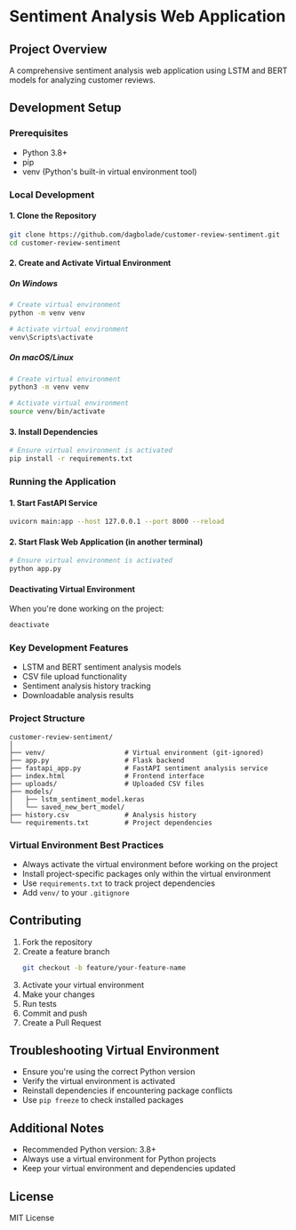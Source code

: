 # Sentiment Analysis Web Application

## Project Overview
A comprehensive sentiment analysis web application using LSTM and BERT models for analyzing customer reviews.

## Development Setup

### Prerequisites
- Python 3.8+
- pip
- venv (Python's built-in virtual environment tool)

### Local Development

#### 1. Clone the Repository
```bash
git clone https://github.com/dagbolade/customer-review-sentiment.git
cd customer-review-sentiment
```

#### 2. Create and Activate Virtual Environment

##### On Windows
```bash
# Create virtual environment
python -m venv venv

# Activate virtual environment
venv\Scripts\activate
```

##### On macOS/Linux
```bash
# Create virtual environment
python3 -m venv venv

# Activate virtual environment
source venv/bin/activate
```

#### 3. Install Dependencies
```bash
# Ensure virtual environment is activated
pip install -r requirements.txt
```

### Running the Application

#### 1. Start FastAPI Service
```bash
uvicorn main:app --host 127.0.0.1 --port 8000 --reload
```

#### 2. Start Flask Web Application (in another terminal)
```bash
# Ensure virtual environment is activated
python app.py
```

#### Deactivating Virtual Environment
When you're done working on the project:
```bash
deactivate
```

### Key Development Features
- LSTM and BERT sentiment analysis models
- CSV file upload functionality
- Sentiment analysis history tracking
- Downloadable analysis results

### Project Structure
```
customer-review-sentiment/
│
├── venv/                    # Virtual environment (git-ignored)
├── app.py                   # Flask backend
├── fastapi_app.py           # FastAPI sentiment analysis service
├── index.html               # Frontend interface
├── uploads/                 # Uploaded CSV files
├── models/
│   ├── lstm_sentiment_model.keras
│   └── saved_new_bert_model/
├── history.csv              # Analysis history
└── requirements.txt         # Project dependencies
```

### Virtual Environment Best Practices
- Always activate the virtual environment before working on the project
- Install project-specific packages only within the virtual environment
- Use `requirements.txt` to track project dependencies
- Add `venv/` to your `.gitignore`

## Contributing
1. Fork the repository
2. Create a feature branch
   ```bash
   git checkout -b feature/your-feature-name
   ```
3. Activate your virtual environment
4. Make your changes
5. Run tests
6. Commit and push
7. Create a Pull Request

## Troubleshooting Virtual Environment
- Ensure you're using the correct Python version
- Verify the virtual environment is activated
- Reinstall dependencies if encountering package conflicts
- Use `pip freeze` to check installed packages

## Additional Notes
- Recommended Python version: 3.8+
- Always use a virtual environment for Python projects
- Keep your virtual environment and dependencies updated

## License
MIT License

